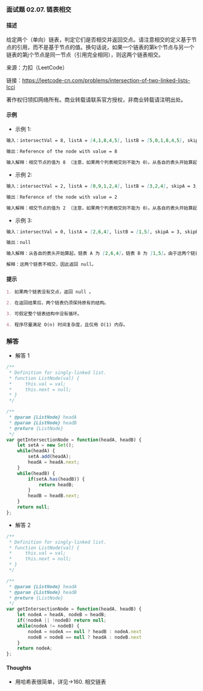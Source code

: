 ### 面试题 02.07. 链表相交

#### 描述

给定两个（单向）链表，判定它们是否相交并返回交点。请注意相交的定义基于节点的引用，而不是基于节点的值。换句话说，如果一个链表的第k个节点与另一个链表的第j个节点是同一节点（引用完全相同），则这两个链表相交。

来源：力扣（LeetCode）

链接：https://leetcode-cn.com/problems/intersection-of-two-linked-lists-lcci

著作权归领扣网络所有。商业转载请联系官方授权，非商业转载请注明出处。

#### 示例

+ 示例 1:
```md
输入：intersectVal = 8, listA = [4,1,8,4,5], listB = [5,0,1,8,4,5], skipA = 2, skipB = 3

输出：Reference of the node with value = 8

输入解释：相交节点的值为 8 （注意，如果两个列表相交则不能为 0）。从各自的表头开始算起，链表 A 为 [4,1,8,4,5]，链表 B 为 [5,0,1,8,4,5]。在 A 中，相交节点前有 2 个节点；在 B 中，相交节点前有 3 个节点。
```
+ 示例 2:
```md
输入：intersectVal = 2, listA = [0,9,1,2,4], listB = [3,2,4], skipA = 3, skipB = 1

输出：Reference of the node with value = 2

输入解释：相交节点的值为 2 （注意，如果两个列表相交则不能为 0）。从各自的表头开始算起，链表 A 为 [0,9,1,2,4]，链表 B 为 [3,2,4]。在 A 中，相交节点前有 3 个节点；在 B 中，相交节点前有 1 个节点。
```
+ 示例 3:
```md
输入：intersectVal = 0, listA = [2,6,4], listB = [1,5], skipA = 3, skipB = 2

输出：null

输入解释：从各自的表头开始算起，链表 A 为 [2,6,4]，链表 B 为 [1,5]。由于这两个链表不相交，所以 intersectVal 必须为 0，而 skipA 和 skipB 可以是任意值。

解释：这两个链表不相交，因此返回 null。
```


#### 提示
```md
1. 如果两个链表没有交点，返回 null 。

2. 在返回结果后，两个链表仍须保持原有的结构。

3. 可假定整个链表结构中没有循环。

4. 程序尽量满足 O(n) 时间复杂度，且仅用 O(1) 内存。
```

### 解答

+ 解答 1
```js
/**
 * Definition for singly-linked list.
 * function ListNode(val) {
 *     this.val = val;
 *     this.next = null;
 * }
 */

/**
 * @param {ListNode} headA
 * @param {ListNode} headB
 * @return {ListNode}
 */
var getIntersectionNode = function(headA, headB) {
    let setA = new Set();
    while(headA) {
        setA.add(headA);
        headA = headA.next;
    }
    while(headB) {
        if(setA.has(headB)) {
            return headB;
        }
        headB = headB.next;
    }
    return null;
};
```

+ 解答 2
```js
/**
 * Definition for singly-linked list.
 * function ListNode(val) {
 *     this.val = val;
 *     this.next = null;
 * }
 */

/**
 * @param {ListNode} headA
 * @param {ListNode} headB
 * @return {ListNode}
 */
var getIntersectionNode = function(headA, headB) {
    let nodeA = headA, nodeB = headB;
    if(!nodeA || !nodeB) return null;
    while(nodeA != nodeB) {
        nodeA = nodeA == null ? headB : nodeA.next
        nodeB = nodeB == null ? headA : nodeB.next
    }
    return nodeA;
};
```


#### Thoughts

+ 用哈希表很简单，详见->160. 相交链表